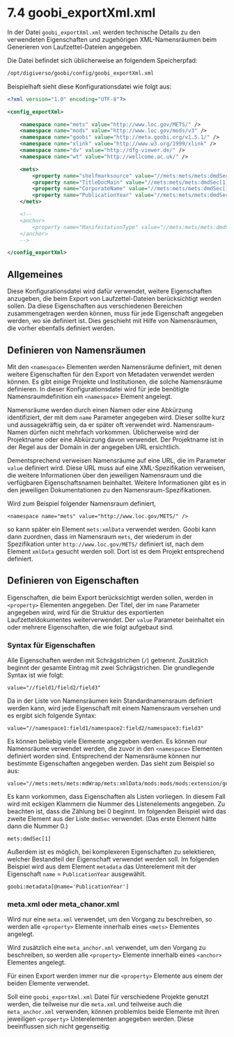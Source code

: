 # 7.4 goobi\_exportXml.xml

In der Datei `goobi_exportXml.xml` werden technische Details zu den verwendeten Eigenschaften und zugehörigen XML-Namensräumen beim Generieren von Laufzettel-Dateien angegeben.

Die Datei befindet sich üblicherweise an folgendem Speicherpfad:

```bash
/opt/digiverso/goobi/config/goobi_exportXml.xml
```

Beispielhaft sieht diese Konfigurationsdatei wie folgt aus:

```xml
<?xml version="1.0" encoding="UTF-8"?>

<config_exportXml>

	<namespace name="mets" value="http://www.loc.gov/METS/" />
	<namespace name="mods" value="http://www.loc.gov/mods/v3" />
	<namespace name="goobi" value="http://meta.goobi.org/v1.5.1/" />
	<namespace name="xlink" value="http://www.w3.org/1999/xlink" />
	<namespace name="dv" value="http://dfg-viewer.de/" />
	<namespace name="wt" value="http://wellcome.ac.uk/" />

	<mets>
		<property name="shelfmarksource" value="//mets:mets/mets:dmdSec[1]/mets:mdWrap/mets:xmlData/mods:mods/mods:extension/goobi:goobi/goobi:metadata[@name='shelfmarksource']" />
		<property name="TitleDocMain" value="//mets:mets/mets:dmdSec[1]/mets:mdWrap/mets:xmlData/mods:mods/mods:extension/goobi:goobi/goobi:metadata[@name='TitleDocMain']" />
		<property name="CorporateName" value="//mets:mets/mets:dmdSec[1]/mets:mdWrap/mets:xmlData/mods:mods/mods:extension/goobi:goobi/goobi:metadata[@name='CorporateName']" />
		<property name="PublicationYear" value="//mets:mets/mets:dmdSec[1]/mets:mdWrap/mets:xmlData/mods:mods/mods:extension/goobi:goobi/goobi:metadata[@name='PublicationYear']" />
	</mets>

	<!--
	<anchor>
		<property name="ManifestationType" value="//mets:mets/mets:dmdSec[1]/mets:mdWrap/mets:xmlData/mods:mods/mods:extension/goobi:goobi/goobi:metadata[@name='_ManifestationType']" />
	</anchor>
	-->

</config_exportXml>
```

## Allgemeines

Diese Konfigurationsdatei wird dafür verwendet, weitere Eigenschaften anzugeben, die beim Export von Laufzettel-Dateien berücksichtigt werden sollen. Da diese Eigenschaften aus verschiedenen Bereichen zusammengetragen werden können, muss für jede Eigenschaft angegeben werden, wo sie definiert ist. Dies geschieht mit Hilfe von Namensräumen, die vorher ebenfalls definiert werden.

## Definieren von Namensräumen

Mit den `<namespace>` Elementen werden Namensräume definiert, mit denen weitere Eigenschaften für den Export von Metadaten verwendet werden können. Es gibt einige Projekte und Institutionen, die solche Namensräume definieren. In dieser Konfigurationsdatei wird für jede benötigte Namensraumdefinition ein `<namespace>` Element angelegt.

Namensräume werden durch einen Namen oder eine Abkürzung identifiziert, der mit dem `name` Parameter angegeben wird. Dieser sollte kurz und aussagekräftig sein, da er später oft verwendet wird. Namensraum-Namen dürfen nicht mehrfach vorkommen. Üblicherweise wird der Projektname oder eine Abkürzung davon verwendet. Der Projektname ist in der Regel aus der Domain in der angegeben URL ersichtlich.

Dementsprechend verweisen Namensräume auf eine URL, die im Parameter `value` definiert wird. Diese URL muss auf eine XML-Spezifikation verweisen, die weitere Informationen über den jeweiligen Namensraum und die verfügbaren Eigenschaftsnamen beinhaltet. Weitere Informationen gibt es in den jeweiligen Dokumentationen zu den Namensraum-Spezifikationen.

Wird zum Beispiel folgender Namensraum definiert,

```
<namespace name="mets" value="http://www.loc.gov/METS/" />
```

so kann später ein Element `mets:xmlData` verwendet werden. Goobi kann dann zuordnen, dass im Namensraum `mets`, der wiederum in der Spezifikation unter `http://www.loc.gov/METS/` definiert ist, nach dem Element `xmlData` gesucht werden soll. Dort ist es dem Projekt entsprechend definiert.

## Definieren von Eigenschaften

Eigenschaften, die beim Export berücksichtigt werden sollen, werden in `<property>` Elementen angegeben. Der Titel, der im `name` Parameter angegeben wird, wird für die Struktur des exportierten Laufzetteldokumentes weiterverwendet. Der `value` Parameter beinhaltet ein oder mehrere Eigenschaften, die wie folgt aufgebaut sind.

### Syntax für Eigenschaften

Alle Eigenschaften werden mit Schrägstrichen (`/`) getrennt. Zusätzlich beginnt der gesamte Eintrag mit zwei Schrägstrichen. Die grundlegende Syntax ist wie folgt:

```
value="//field1/field2/field3"
```

Da in der Liste von Namensräumen kein Standardnamensraum definiert werden kann, wird jede Eigenschaft mit einem Namensraum versehen und es ergibt sich folgende Syntax:

```
value="//namespace1:field1/namespace2:field2/namespace3:field3"
```

Es können beliebig viele Elemente angegeben werden. Es können nur Namensräume verwendet werden, die zuvor in den `<namespace>` Elementen definiert worden sind. Entsprechend der Namensräume können nur bestimmte Eigenschaften angegeben werden. Das sieht zum Beispiel so aus:

```
value="//mets:mets/mets:mdWrap/mets:xmlData/mods:mods/mods:extension/goobi:goobi"
```

Es kann vorkommen, dass Eigenschaften als Listen vorliegen. In diesem Fall wird mit eckigen Klammern die Nummer des Listenelements angegeben. Zu beachten ist, dass die Zählung bei 0 beginnt. Im folgenden Beispiel wird das zweite Element aus der Liste `dmdSec` verwendet. (Das erste Element hätte dann die Nummer 0.)

```
mets:dmdSec[1]
```

Außerdem ist es möglich, bei komplexeren Eigenschaften zu selektieren, welcher Bestandteil der Eigenschaft verwendet werden soll. Im folgenden Beispiel wird aus dem Element `metadata` das Unterelement mit der Eigenschaft `name` = `PublicationYear` ausgewählt.

```
goobi:metadata[@name='PublicationYear']
```

### meta.xml oder meta_chanor.xml

Wird nur eine `meta.xml` verwendet, um den Vorgang zu beschreiben, so werden alle `<property>` Elemente innerhalb eines `<mets>` Elementes angelegt.

Wird zusätzlich eine `meta_anchor.xml` verwendet, um den Vorgang zu beschreiben, so werden alle `<property>` Elemente innerhalb eines `<anchor>` Elementes angelegt.

Für einen Export werden immer nur die `<property>` Elemente aus einem der beiden Elemente verwendet.

Soll eine `goobi_exportXml.xml` Datei für verschiedene Projekte genutzt werden, die teilweise nur die `meta.xml` und teilweise auch die `meta_anchor.xml` verwenden, können problemlos beide Elemente mit ihren jeweiligen `<property>` Unterelementen angegeben werden. Diese beeinflussen sich nicht gegenseitig.
